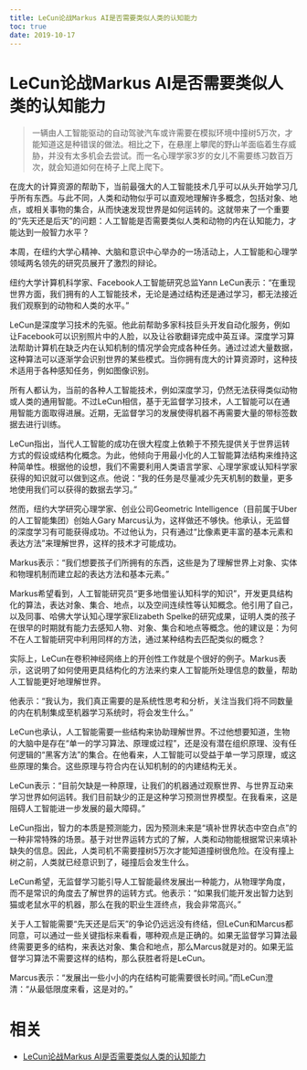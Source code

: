 ```yaml
---
title: LeCun论战Markus AI是否需要类似人类的认知能力
toc: true
date: 2019-10-17
---
```

# LeCun论战Markus AI是否需要类似人类的认知能力


> 一辆由人工智能驱动的自动驾驶汽车或许需要在模拟环境中撞树5万次，才能知道这是种错误的做法。相比之下，在悬崖上攀爬的野山羊面临着生存威胁，并没有太多机会去尝试。而一名心理学家3岁的女儿不需要练习数百万次，就会知道如何在椅子上爬上爬下。

在庞大的计算资源的帮助下，当前最强大的人工智能技术几乎可以从头开始学习几乎所有东西。与此不同，人类和动物似乎可以直观地理解许多概念，包括对象、地点，或相关事物的集合，从而快速发现世界是如何运转的。这就带来了一个重要的“先天还是后天”的问题：人工智能是否需要类似人类和动物的内在认知能力，才能达到一般智力水平？

本周，在纽约大学心精神、大脑和意识中心举办的一场活动上，人工智能和心理学领域两名领先的研究员展开了激烈的辩论。



纽约大学计算机科学家、Facebook人工智能研究总监Yann LeCun表示：“在重现世界方面，我们拥有的人工智能技术，无论是通过结构还是通过学习，都无法接近我们观察到的动物和人类的水平。”

LeCun是深度学习技术的先驱。他此前帮助多家科技巨头开发自动化服务，例如让Facebook可以识别照片中的人脸，以及让谷歌翻译完成中英互译。深度学习算法帮助计算机在缺乏内在认知机制的情况学会完成各种任务。通过过滤大量数据，这种算法可以逐渐学会识别世界的某些模式。当你拥有庞大的计算资源时，这种技术适用于各种感知任务，例如图像识别。

所有人都认为，当前的各种人工智能技术，例如深度学习，仍然无法获得类似动物或人类的通用智能。不过LeCun相信，基于无监督学习技术，人工智能可以在通用智能方面取得进展。近期，无监督学习的发展使得机器不再需要大量的带标签数据去进行训练。

LeCun指出，当代人工智能的成功在很大程度上依赖于不预先提供关于世界运转方式的假设或结构化概念。为此，他倾向于用最小化的人工智能算法结构来维持这种简单性。根据他的设想，我们不需要利用人类语言学家、心理学家或认知科学家获得的知识就可以做到这点。他说：“我的任务是尽量减少先天机制的数量，更多地使用我们可以获得的数据去学习。”



然而，纽约大学研究心理学家、创业公司Geometric Intelligence（目前属于Uber的人工智能集团）创始人Gary Marcus认为，这样做还不够快。他承认，无监督的深度学习有可能获得成功。不过他认为，只有通过“比像素更丰富的基本元素和表达方法”来理解世界，这样的技术才可能成功。

Markus表示：“我们想要孩子们所拥有的东西，这些是为了理解世界上对象、实体和物理机制而建立起的表达方法和基本元素。”

Markus希望看到，人工智能研究员“更多地借鉴认知科学的知识”，开发更具结构化的算法，表达对象、集合、地点，以及空间连续性等认知概念。他引用了自己，以及同事、哈佛大学认知心理学家Elizabeth Spelke的研究成果，证明人类的孩子在很早的时期就有能力去感知人物、对象、集合和地点等概念。他的建议是：为何不在人工智能研究中利用同样的方法，通过某种结构去匹配类似的概念？

实际上，LeCun在卷积神经网络上的开创性工作就是个很好的例子。Markus表示，这说明了如何使用更具结构化的方法来约束人工智能所处理信息的数量，帮助人工智能更好地理解世界。

他表示：“我认为，我们真正需要的是系统性思考和分析，关注当我们将不同数量的内在机制集成至机器学习系统时，将会发生什么。”

LeCun也承认，人工智能需要一些结构来协助理解世界。不过他想要知道，生物的大脑中是存在“单一的学习算法、原理或过程”，还是没有潜在组织原理、没有任何逻辑的“黑客方法”的集合。在他看来，人工智能可以受益于单一学习原理，或这些原理的集合。这些原理与符合内在认知机制的的内建结构无关。

LeCun表示：“目前欠缺是一种原理，让我们的机器通过观察世界、与世界互动来学习世界如何运转。我们目前缺少的正是这种学习预测世界模型。在我看来，这是阻碍人工智能进一步发展的最大障碍。”

LeCun指出，智力的本质是预测能力，因为预测未来是“填补世界状态中空白点”的一种非常特殊的场景。基于对世界运转方式的了解，人类和动物能根据常识来填补缺失的信息。因此，人类司机不需要撞树5万次才能知道撞树很危险。在没有撞上树之前，人类就已经意识到了，碰撞后会发生什么。

LeCun希望，无监督学习能引导人工智能最终发展出一种能力，从物理学角度，而不是常识的角度去了解世界的运转方式。他表示：“如果我们能开发出智力达到猫或老鼠水平的机器，那么在我的职业生涯终点，我会非常高兴。”

关于人工智能需要“先天还是后天”的争论仍远远没有终结，但LeCun和Marcus都同意，可以通过一些关键指标来看看，哪种观点是正确的。如果无监督学习算法最终需要更多的结构，来表达对象、集合和地点，那么Marcus就是对的。如果无监督学习算法不需要这样的结构，那么获胜者将是LeCun。

Marcus表示：“发展出一些小小的内在结构可能需要很长时间。”而LeCun澄清：“从最低限度来看，这是对的。”


# 相关

- [LeCun论战Markus AI是否需要类似人类的认知能力](https://36kr.com/p/5096243)
